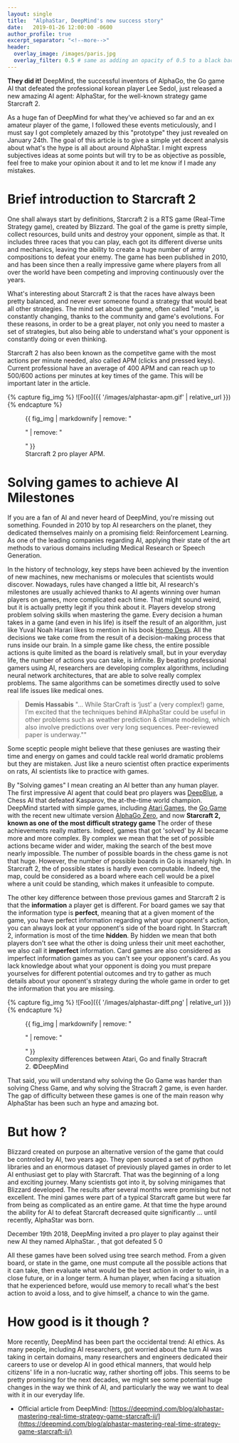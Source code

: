 ```yaml
---
layout: single
title:  "AlphaStar, DeepMind's new success story"
date:   2019-01-26 12:00:00 -0600
author_profile: true
excerpt_separator: "<!--more-->"
header:
  overlay_image: /images/paris.jpg
  overlay_filter: 0.5 # same as adding an opacity of 0.5 to a black background
---
```


**They did it!** DeepMind, the successful inventors of AlphaGo, the Go game AI that defeated the professional korean player Lee Sedol, just released a new amazing AI agent: AlphaStar, for the well-known strategy game Starcraft 2.

<!--more-->

As a huge fan of DeepMind for what they've achieved so far and an ex amateur player of the game, I followed these events meticulously, and I must say I got completely amazed by this "prototype" they just revealed on January 24th. The goal of this article is to give a simple yet decent analysis about what's the hype is all about around AlphaStar. I might express subjectives ideas at some points but will try to be as objective as possible, feel free to make your opinion about it and to let me know if I made any mistakes.

# Brief introduction to Starcraft 2

One shall always start by definitions, Starcraft 2 is a RTS game (Real-Time Strategy game), created by Blizzard.
The goal of the game is pretty simple, collect resources, build units and destroy your opponent, simple as that. It includes three races that you can play, each got its different diverse units and mechanics, leaving the ability to create a huge number of army compositions to defeat your enemy. The game has been published in 2010, and has been since then a really impressive game where players from all over the world have been competing and improving continuously over the years.

What's interesting about Starcraft 2 is that the races have always been pretty balanced, and never ever someone found a strategy that would beat all other strategies. The mind set about the game, often called "meta", is constantly changing, thanks to the community and game's evolutions. For these reasons, in order to be a great player, not only you need to master a set of strategies, but also being able to understand what's your opponent is constantly doing or even thinking.

Starcraft 2 has also been known as the competitve game with the most actions per minute needed, also called APM (clicks and pressed keys). Current professional have an average of 400 APM and can reach up to 500/600 actions per minutes at key times of the game. This will be important later in the article.

{% capture fig_img %}
![Foo]({{ '/images/alphastar-apm.gif' | relative_url }})
{% endcapture %}

<figure>
  {{ fig_img | markdownify | remove: "<p>" | remove: "</p>" }}
  <figcaption>Starcraft 2 pro player APM.</figcaption>
</figure>

# Solving games to achieve AI Milestones

If you are a fan of AI and never heard of DeepMind, you're missing out something. Founded in 2010 by top AI researchers on the planet, they dedicated themselves mainly on a promising field: Reinforcement Learning. As one of the leading companies regarding AI, applying their state of the art methods to various domains including Medical Research or Speech Generation.

In the history of technology, key steps have been achieved by the invention of new machines, new mechanisms or molecules that scientists would discover. Nowadays, rules have changed a little bit, AI research's milestones are usually achieved thanks to AI agents winning over human players on games, more complicated each time. That might sound weird, but it is actually pretty legit if you think about it.
Players develop strong problem solving skills when mastering the game. Every decision a human takes in a game (and even in his life) is itself the result of an algorithm, just like Yuval Noah Harari likes to mention in his book [Homo Deus](https://www.ynharari.com/book/homo-deus/). All the decisions we take come from the result of a decision-making process that runs inside our brain. In a simple game like chess, the entire possible actions is quite limited as the board is relatively small, but in your everyday life, the number of actions you can take, is infinite.
By beating professional gamers using AI, researchers are developing complex algorithms, including neural network architectures, that are able to solve really complex problems. The same algorithms can be sometimes directly used to solve real life issues like medical ones.


> **Demis Hassabis** "... While StarCraft is ‘just’ a (very complex!) game, I’m excited that the techniques behind #AlphaStar could be useful in other problems such as weather prediction & climate modeling, which also involve predictions over very long sequences. Peer-reviewed paper is underway.""

Some sceptic people might believe that these geniuses are wasting their time and energy on games and could tackle real world dramatic problems but they are mistaken. Just like a neuro scientist often practice experiments on rats, AI scientists like to practice with games.

By "Solving games" I mean creating an AI better than any human player. The first impressive AI agent that could beat pro players was [DeepBlue](https://en.wikipedia.org/wiki/Deep_Blue_(chess_computer)), a Chess AI that defeated Kasparov, the at-the-time world champion. DeepMind started with simple games, including [Atari Games](https://deepmind.com/research/publications/playing-atari-deep-reinforcement-learning/), the [Go Game](https://deepmind.com/research/alphago/) with the recent new ultimate version [AlphaGo Zero](https://deepmind.com/blog/alphago-zero-learning-scratch/), and now **Starcraft 2, known as one of the most difficult strategy game**
The order of these achievements really matters. Indeed, games that got 'solved' by AI became more and more complex. By complex we mean that the set of possible actions became wider and wider, making the search of the best move nearly impossible.
The number of possible boards in the chess game is not that huge. However, the number of possible boards in Go is insanely high. In Starcraft 2, the of possible states is hardly even computable. Indeed, the map, could be considered as a board where each cell would be a pixel where a unit could be standing, which makes it unfeasible to compute.

The other key difference between those previous games and Starcraft 2 is that the **information** a player get is different. For board games we say that the information type is **perfect**, meaning that at a given moment of the game, you have perfect information regarding what your opponent's action, you can always look at your opponent's side of the board right. In Starcraft 2, information is most of the time **hidden**. By hidden we mean that both players don't see what the other is doing unless their unit meet eachother, we also call it **imperfect** information. Card games are also considered as imperfect information games as you can't see your opponent's card.
As you lack knowledge about what your opponent is doing you must prepare yourselves for different potential outcomes and try to gather as much details about your oponent's strategy during the whole game in order to get the information that you are missing.


{% capture fig_img %}
![Foo]({{ '/images/alphastar-diff.png' | relative_url }})
{% endcapture %}

<figure>
  {{ fig_img | markdownify | remove: "<p>" | remove: "</p>" }}
  <figcaption>Complexity differences between Atari, Go and finally Stracraft 2. ©DeepMind</figcaption>
</figure>

That said, you will understand why solving the Go Game was harder than solving Chess Game, and why solving the Stracraft 2 game, is even harder. The gap of difficulty between these games is one of the main reason why AlphaStar has been such an hype and amazing bot.

# But how ?

Blizzard created on purpose an alternative version of the game that could be controled by AI, two years ago. They open sourced a set of python libraries and an enormous dataset of previously played games in order to let AI enthusiast get to play with Starcraft. That was the beginning of a long and exciting journey. Many scientists got into it, by solving minigames that Blizzard developed. The results after several months were promising but not excellent. The mini games were part of a typical Starcraft game but were far from being as complicated as an entire game. At that time the hype around the ability for AI to defeat Starcraft decreased quite significantly ... until recently, AlphaStar was born.

December 19th 2018, DeepMing invited a pro player to play against their new AI they named AlphaStar. , that got defeated 5 0

All these games have been solved using tree search method.
From a given board, or state in the game, one must compute all the possible actions that it can take, then evaluate what would be the best action in order to win, in a close future, or in a longer term. A human player, when facing a situation that he experienced before, would use memory to recall what's the best action to avoid a loss, and to give himself, a chance to win the game.

# How good is it though ?





More recently, DeepMind has been part the occidental trend: AI ethics. As many people, including AI researchers, got worried about the turn AI was taking in certain domains, many researchers and engineers dedicated their careers to use or develop AI in good ethical manners, that would help citizens' life in a non-lucratic way, rather shorting off jobs. This seems to be pretty promising for the next decades, we might see some potential huge changes in the way we think of AI, and particularly the way we want to deal with it in our everyday life.


- Official article from DeepMind: [https://deepmind.com/blog/alphastar-mastering-real-time-strategy-game-starcraft-ii/](https://deepmind.com/blog/alphastar-mastering-real-time-strategy-game-starcraft-ii/)
